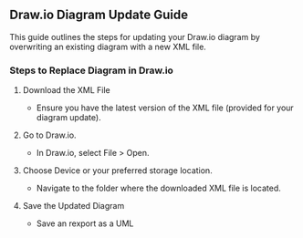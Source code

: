 ## Draw.io Diagram Update Guide
This guide outlines the steps for updating your Draw.io diagram by overwriting an existing diagram with a new XML file.

### Steps to Replace Diagram in Draw.io
1. Download the XML File
    - Ensure you have the latest version of the XML file (provided for your diagram update).

2. Go to Draw.io.
    - In Draw.io, select File > Open.

3. Choose Device or your preferred storage location.
    - Navigate to the folder where the downloaded XML file is located.

4. Save the Updated Diagram
    - Save an rexport as a UML